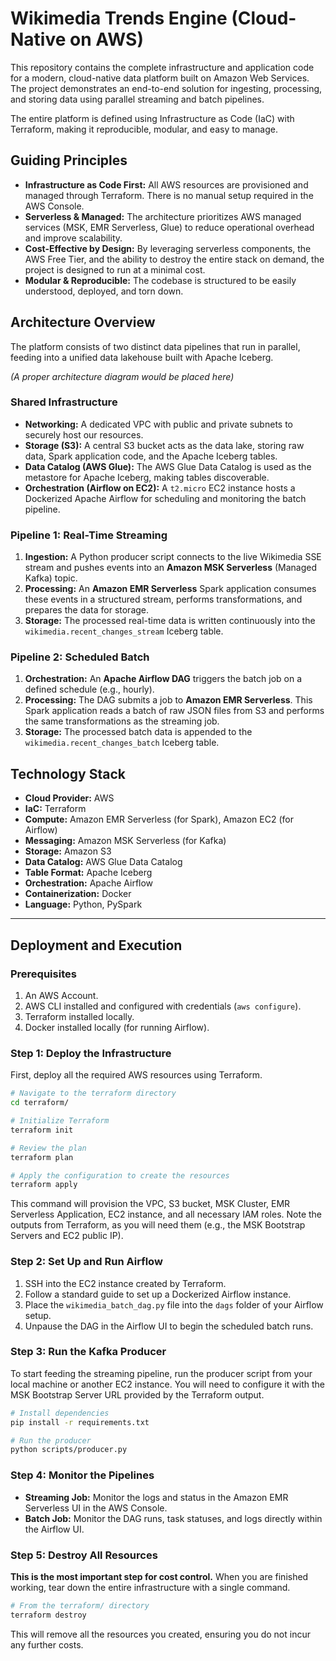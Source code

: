 # Wikimedia Trends Engine (Cloud-Native on AWS)

This repository contains the complete infrastructure and application code for a modern, cloud-native data platform built on Amazon Web Services. The project demonstrates an end-to-end solution for ingesting, processing, and storing data using parallel streaming and batch pipelines.

The entire platform is defined using Infrastructure as Code (IaC) with Terraform, making it reproducible, modular, and easy to manage.

## Guiding Principles

* **Infrastructure as Code First:** All AWS resources are provisioned and managed through Terraform. There is no manual setup required in the AWS Console.
* **Serverless & Managed:** The architecture prioritizes AWS managed services (MSK, EMR Serverless, Glue) to reduce operational overhead and improve scalability.
* **Cost-Effective by Design:** By leveraging serverless components, the AWS Free Tier, and the ability to destroy the entire stack on demand, the project is designed to run at a minimal cost.
* **Modular & Reproducible:** The codebase is structured to be easily understood, deployed, and torn down.

## Architecture Overview

The platform consists of two distinct data pipelines that run in parallel, feeding into a unified data lakehouse built with Apache Iceberg.

*(A proper architecture diagram would be placed here)*

### Shared Infrastructure

* **Networking:** A dedicated VPC with public and private subnets to securely host our resources.
* **Storage (S3):** A central S3 bucket acts as the data lake, storing raw data, Spark application code, and the Apache Iceberg tables.
* **Data Catalog (AWS Glue):** The AWS Glue Data Catalog is used as the metastore for Apache Iceberg, making tables discoverable.
* **Orchestration (Airflow on EC2):** A `t2.micro` EC2 instance hosts a Dockerized Apache Airflow for scheduling and monitoring the batch pipeline.

### Pipeline 1: Real-Time Streaming

1.  **Ingestion:** A Python producer script connects to the live Wikimedia SSE stream and pushes events into an **Amazon MSK Serverless** (Managed Kafka) topic.
2.  **Processing:** An **Amazon EMR Serverless** Spark application consumes these events in a structured stream, performs transformations, and prepares the data for storage.
3.  **Storage:** The processed real-time data is written continuously into the `wikimedia.recent_changes_stream` Iceberg table.

### Pipeline 2: Scheduled Batch

1.  **Orchestration:** An **Apache Airflow DAG** triggers the batch job on a defined schedule (e.g., hourly).
2.  **Processing:** The DAG submits a job to **Amazon EMR Serverless**. This Spark application reads a batch of raw JSON files from S3 and performs the same transformations as the streaming job.
3.  **Storage:** The processed batch data is appended to the `wikimedia.recent_changes_batch` Iceberg table.

## Technology Stack

* **Cloud Provider:** AWS
* **IaC:** Terraform
* **Compute:** Amazon EMR Serverless (for Spark), Amazon EC2 (for Airflow)
* **Messaging:** Amazon MSK Serverless (for Kafka)
* **Storage:** Amazon S3
* **Data Catalog:** AWS Glue Data Catalog
* **Table Format:** Apache Iceberg
* **Orchestration:** Apache Airflow
* **Containerization:** Docker
* **Language:** Python, PySpark

---

## Deployment and Execution

### Prerequisites

1.  An AWS Account.
2.  AWS CLI installed and configured with credentials (`aws configure`).
3.  Terraform installed locally.
4.  Docker installed locally (for running Airflow).

### Step 1: Deploy the Infrastructure

First, deploy all the required AWS resources using Terraform.

```bash
# Navigate to the terraform directory
cd terraform/

# Initialize Terraform
terraform init

# Review the plan
terraform plan

# Apply the configuration to create the resources
terraform apply
```

This command will provision the VPC, S3 bucket, MSK Cluster, EMR Serverless Application, EC2 instance, and all necessary IAM roles. Note the outputs from Terraform, as you will need them (e.g., the MSK Bootstrap Servers and EC2 public IP).

### Step 2: Set Up and Run Airflow

1.  SSH into the EC2 instance created by Terraform.
2.  Follow a standard guide to set up a Dockerized Airflow instance.
3.  Place the `wikimedia_batch_dag.py` file into the `dags` folder of your Airflow setup.
4.  Unpause the DAG in the Airflow UI to begin the scheduled batch runs.

### Step 3: Run the Kafka Producer

To start feeding the streaming pipeline, run the producer script from your local machine or another EC2 instance. You will need to configure it with the MSK Bootstrap Server URL provided by the Terraform output.

```bash
# Install dependencies
pip install -r requirements.txt

# Run the producer
python scripts/producer.py
```

### Step 4: Monitor the Pipelines

* **Streaming Job:** Monitor the logs and status in the Amazon EMR Serverless UI in the AWS Console.
* **Batch Job:** Monitor the DAG runs, task statuses, and logs directly within the Airflow UI.

### Step 5: Destroy All Resources

**This is the most important step for cost control.** When you are finished working, tear down the entire infrastructure with a single command.

```bash
# From the terraform/ directory
terraform destroy
```

This will remove all the resources you created, ensuring you do not incur any further costs.
